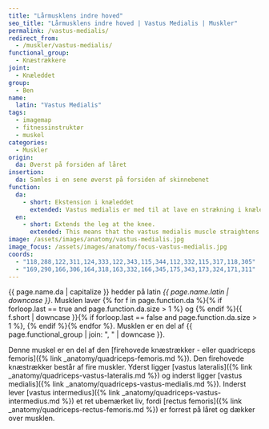 ```yaml
---
title: "Lårmusklens indre hoved"
seo_title: "Lårmusklens indre hoved | Vastus Medialis | Muskler"
permalink: /vastus-medialis/
redirect_from:
  - /muskler/vastus-medialis/
functional_group:
  - Knæstrækkere
joint:
  - Knæleddet
group:
  - Ben
name:
  latin: "Vastus Medialis"
tags:
  - imagemap
  - fitnessinstruktør
  - muskel
categories:
  - Muskler
origin:
  da: Øverst på forsiden af låret
insertion:
  da: Samles i en sene øverst på forsiden af skinnebenet
function:
  da:
    - short: Ekstension i knæleddet
      extended: Vastus medialis er med til at lave en strækning i knæleddet.
  en:
    - short: Extends the leg at the knee.
      extended: This means that the vastus medialis muscle straightens the leg at the knee joint such that there is an increase in the angle between the lower leg and the upper leg.
image: /assets/images/anatomy/vastus-medialis.jpg
image_focus: /assets/images/anatomy/focus-vastus-medialis.jpg
coords:
  - "118,288,122,311,124,333,122,343,115,344,112,332,115,317,118,305"
  - "169,290,166,306,164,318,163,332,166,345,175,343,173,324,171,311"
---
```


{{ page.name.da | capitalize }} hedder på latin *{{ page.name.latin | downcase }}*. Musklen laver {% for f in page.function.da %}{% if forloop.last == true and page.function.da.size > 1 %} og {% endif %}{{ f.short | downcase  }}{% if forloop.last == false and page.function.da.size > 1 %}, {% endif %}{% endfor %}. Musklen er en del af {{ page.functional_group | join: ", " | downcase }}.

Denne muskel er en del af den [firehovede knæstrækker - eller quadriceps femoris]({% link _anatomy/quadriceps-femoris.md %}). Den firehovede knæstrækker består af fire muskler. Yderst ligger [vastus lateralis]({% link _anatomy/quadriceps-vastus-lateralis.md %}) og inderst ligger [vastus medialis]({% link _anatomy/quadriceps-vastus-medialis.md %}). Inderst lever [vastus intermedius]({% link _anatomy/quadriceps-vastus-intermedius.md %}) et ret ubemærket liv, fordi [rectus femoris]({% link _anatomy/quadriceps-rectus-femoris.md %}) er forrest på låret og dækker over musklen.
